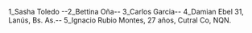 1_Sasha Toledo --2_Bettina Oña-- 3_Carlos Garcia-- 4_Damian Ebel 31, Lanús, Bs. As.-- 5_Ignacio Rubio Montes, 27 años, Cutral Co, NQN.
